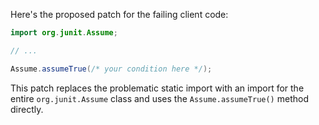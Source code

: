 Here's the proposed patch for the failing client code:

```java
import org.junit.Assume;

// ...

Assume.assumeTrue(/* your condition here */);
```

This patch replaces the problematic static import with an import for the entire `org.junit.Assume` class and uses the `Assume.assumeTrue()` method directly.